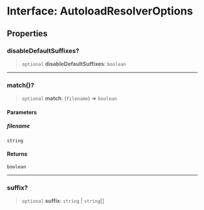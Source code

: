 # Interface: AutoloadResolverOptions

## Properties

### disableDefaultSuffixes?

> `optional` **disableDefaultSuffixes**: `boolean`

---

### match()?

> `optional` **match**: (`filename`) => `boolean`

#### Parameters

##### filename

`string`

#### Returns

`boolean`

---

### suffix?

> `optional` **suffix**: `string` \| `string`[]
